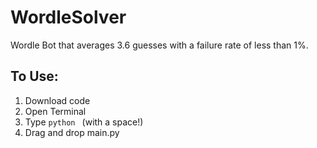 # WordleSolver
Wordle Bot that averages 3.6 guesses with a failure rate of less than 1%.

## To Use:
1. Download code
2. Open Terminal
3. Type `python ` (with a space!)
4. Drag and drop main.py
